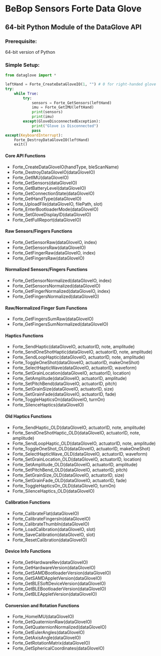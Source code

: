 # BeBop Sensors Forte Data Glove
## 64-bit Python Module of the DataGlove API

### Prerequisite:
64-bit version of Python

### Simple Setup:

```python
from dataglove import *

leftHand = Forte_CreateDataGloveIO(1, "") # 0 for right-handed glove
try:
	while True:
		try:
			sensors = Forte_GetSensors(leftHand)
			imu = Forte_GetIMU(leftHand)
			print(sensors)
			print(imu)
		except(GloveDisconnectedException):
			print("Glove is Disconnected")
			pass
except(KeyboardInterrupt):
	Forte_DestroyDataGloveIO(leftHand)
	exit()
```

#### Core API Functions
* Forte_CreateDataGloveIO(handType, bleScanName)
* Forte_DestroyDataGloveIO(dataGloveIO)
* Forte_GetIMU(dataGloveIO)
* Forte_GetSensors(dataGloveIO)
* Forte_GetBatteryLevel(dataGloveIO)
* Forte_GetConnectionState(dataGloveIO)
* Forte_GetHandType(dataGloveIO)
* Forte_UploadFile(dataGloveIO, filePath, slot)
* Forte_EnterBootloaderMode(dataGloveIO)
* Forte_SetGloveDisplayID(dataGloveIO)
* Forte_GetFullReport(dataGloveIO)

#### Raw Sensors/Fingers Functions
* Forte_GetSensorRaw(dataGloveIO, index)
* Forte_GetSensorsRaw(dataGloveIO)
* Forte_GetFingerRaw(dataGloveIO, index)
* Forte_GetFingersRaw(dataGloveIO)

#### Normalized Sensors/Fingers Functions
* Forte_GetSensorNormalized(dataGloveIO, index)
* Forte_GetSensorsNormalized(dataGloveIO)
* Forte_GetFingerNormalized(dataGloveIO, index)
* Forte_GetFingersNormalized(dataGloveIO)

#### Raw/Normalized Finger Sum Functions
* Forte_GetFingersSumRaw(dataGloveIO)
* Forte_GetFingersSumNormalized(dataGloveIO)

#### Haptics Functions
* Forte_SendHaptic(dataGloveIO, actuatorID, note, amplitude)
* Forte_SendOneShotHaptic(dataGloveIO, actuatorID, note, amplitude)
* Forte_SendLoopHaptic(dataGloveIO, actuatorID, note, amplitude)
* Forte_ToggleOneShot(dataGloveIO, actuatorID, makeOneShot)
* Forte_SelectHapticWave(dataGloveIO, actuatorID, waveform)
* Forte_SetGrainLocation(dataGloveIO, actuatorID, location)
* Forte_SetAmplitude(dataGloveIO, actuatorID, amplitude)
* Forte_SetPitchBend(dataGloveIO, actuatorID, pitch)
* Forte_SetGrainSize(dataGloveIO, actuatorID, size)
* Forte_SetGrainFade(dataGloveIO, actuatorID, fade)
* Forte_ToggleHapticsOn(dataGloveIO, turnOn)
* Forte_SilenceHaptics(dataGloveIO)

#### Old Haptics Functions
* Forte_SendHaptic_OLD(dataGloveIO, actuatorID, note, amplitude)
* Forte_SendOneShotHaptic_OLD(dataGloveIO, actuatorID, note, amplitude)
* Forte_SendLoopHaptic_OLD(dataGloveIO, actuatorID, note, amplitude)
* Forte_ToggleOneShot_OLD(dataGloveIO, actuatorID, makeOneShot)
* Forte_SelectHapticWave_OLD(dataGloveIO, actuatorID, waveform)
* Forte_SetGrainLocation_OLD(dataGloveIO, actuatorID, location)
* Forte_SetAmplitude_OLD(dataGloveIO, actuatorID, amplitude)
* Forte_SetPitchBend_OLD(dataGloveIO, actuatorID, pitch)
* Forte_SetGrainSize_OLD(dataGloveIO, actuatorID, size)
* Forte_SetGrainFade_OLD(dataGloveIO, actuatorID, fade)
* Forte_ToggleHapticsOn_OLD(dataGloveIO, turnOn)
* Forte_SilenceHaptics_OLD(dataGloveIO)

#### Calibration Functions
* Forte_CalibrateFlat(dataGloveIO)
* Forte_CalibrateFingersIn(dataGloveIO)
* Forte_CalibrateThumbIn(dataGloveIO)
* Forte_LoadCalibration(dataGloveIO, slot)
* Forte_SaveCalibration(dataGloveIO, slot)
* Forte_ResetCalibration(dataGloveIO)

#### Device Info Functions
* Forte_GetHardwareRev(dataGloveIO)
* Forte_GetHardwareVersion(dataGloveIO)
* Forte_GetSAMDBootloaderVersion(dataGloveIO)
* Forte_GetSAMDAppletVersion(dataGloveIO)
* Forte_GetBLESoftDeviceVersion(dataGloveIO)
* Forte_GetBLEBootloaderVersion(dataGloveIO)
* Forte_GetBLEAppletVersion(dataGloveIO)

#### Conversion and Rotation Functions
* Forte_HomeIMU(dataGloveIO)
* Forte_GetQuaternionRaw(dataGloveIO)
* Forte_GetQuaternionNormalized(dataGloveIO)
* Forte_GetEulerAngles(dataGloveIO)
* Forte_GetAxisAngle(dataGloveIO)
* Forte_GetRotationMatrix(dataGloveIO)
* Forte_GetSphericalCoordinates(dataGloveIO)
